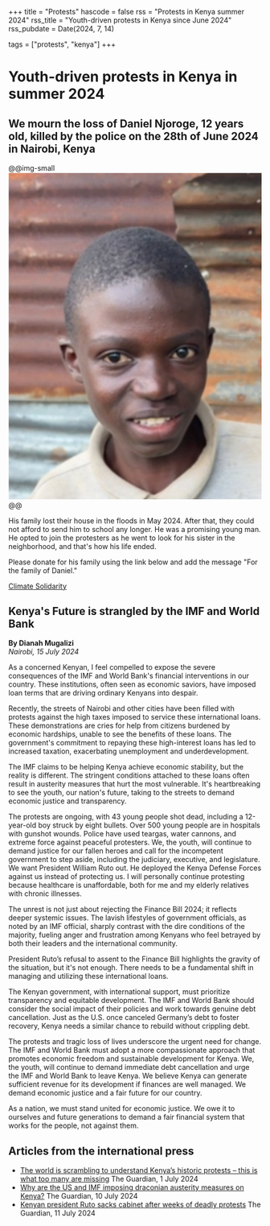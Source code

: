+++
title = "Protests"
hascode = false
rss = "Protests in Kenya summer 2024"
rss_title = "Youth-driven protests in Kenya since June 2024"
rss_pubdate = Date(2024, 7, 14)

tags = ["protests", "kenya"]
+++

# Youth-driven protests in Kenya in summer 2024

## We mourn the loss of Daniel Njoroge, 12 years old, killed by the police on the 28th of June 2024 in Nairobi, Kenya

@@img-small ![alt](/assets/daniel.jpeg) @@

His family lost their house in the floods in May 2024. After that, they could
not afford to send him to school any longer. He was a promising young
man. He opted to join the protesters as he went to look for his sister in
the neighborhood, and that's how his life ended.

Please donate for his family using the link below and add the message "For the family of Daniel."

[Climate Solidarity](https://bunq.me/climatesolidarity)


## Kenya's Future is strangled by the IMF and World Bank

**By Dianah Mugalizi**\
*Nairobi, 15 July 2024*

As a concerned Kenyan, I feel compelled to expose the severe consequences of the IMF and World Bank's financial interventions in our country. These institutions, often seen as economic saviors, have imposed loan terms that are driving ordinary Kenyans into despair.

Recently, the streets of Nairobi and other cities have been filled with protests against the high taxes imposed to service these international loans. These demonstrations are cries for help from citizens burdened by economic hardships, unable to see the benefits of these loans. The government's commitment to repaying these high-interest loans has led to increased taxation, exacerbating unemployment and underdevelopment.

The IMF claims to be helping Kenya achieve economic stability, but the reality is different. The stringent conditions attached to these loans often result in austerity measures that hurt the most vulnerable. It's heartbreaking to see the youth, our nation's future, taking to the streets to demand economic justice and transparency.

The protests are ongoing, with 43 young people shot dead, including a 12-year-old boy struck by eight bullets. Over 500 young people are in hospitals with gunshot wounds. Police have used teargas, water cannons, and extreme force against peaceful protesters. We, the youth, will continue to demand justice for our fallen heroes and call for the incompetent government to step aside, including the judiciary, executive, and legislature. We want President William Ruto out. He deployed the Kenya Defense Forces against us instead of protecting us. I will personally continue protesting because healthcare is unaffordable, both for me and my elderly relatives with chronic illnesses.

The unrest is not just about rejecting the Finance Bill 2024; it reflects deeper systemic issues. The lavish lifestyles of government officials, as noted by an IMF official, sharply contrast with the dire conditions of the majority, fueling anger and frustration among Kenyans who feel betrayed by both their leaders and the international community.

President Ruto’s refusal to assent to the Finance Bill highlights the gravity of the situation, but it's not enough. There needs to be a fundamental shift in managing and utilizing these international loans.

The Kenyan government, with international support, must prioritize transparency and equitable development. The IMF and World Bank should consider the social impact of their policies and work towards genuine debt cancellation. Just as the U.S. once canceled Germany’s debt to foster recovery, Kenya needs a similar chance to rebuild without crippling debt.

The protests and tragic loss of lives underscore the urgent need for change. The IMF and World Bank must adopt a more compassionate approach that promotes economic freedom and sustainable development for Kenya. We, the youth, will continue to demand immediate debt cancellation and urge the IMF and World Bank to leave Kenya. We believe Kenya can generate sufficient revenue for its development if finances are well managed. We demand economic justice and a fair future for our country.

As a nation, we must stand united for economic justice. We owe it to ourselves and future generations to demand a fair financial system that works for the people, not against them.

## Articles from the international press
- [The world is scrambling to understand Kenya’s historic protests – this is what too many are missing](https://www.theguardian.com/commentisfree/article/2024/jul/01/kenya-protests-finance-bill-government-debt) The Guardian, 1 July 2024
- [Why are the US and IMF imposing draconian austerity measures on Kenya?](https://www.theguardian.com/commentisfree/article/2024/jul/10/kenya-finance-bill-protests) The Guardian, 10 July 2024
- [Kenyan president Ruto sacks cabinet after weeks of deadly protests](https://www.theguardian.com/world/article/2024/jul/11/kenya-president-william-ruto-sacks-cabinet-after-weeks-of-deadly-protests) The Guardian, 11 July 2024